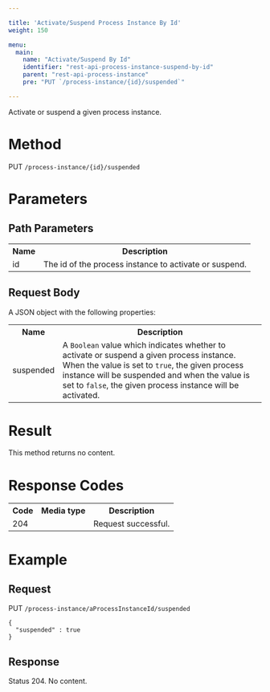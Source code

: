 ```yaml
---

title: 'Activate/Suspend Process Instance By Id'
weight: 150

menu:
  main:
    name: "Activate/Suspend By Id"
    identifier: "rest-api-process-instance-suspend-by-id"
    parent: "rest-api-process-instance"
    pre: "PUT `/process-instance/{id}/suspended`"

---
```



Activate or suspend a given process instance.

# Method

PUT `/process-instance/{id}/suspended`

# Parameters
  
## Path Parameters

<table class="table table-striped">
  <tr>
    <th>Name</th>
    <th>Description</th>
  </tr>
  <tr>
    <td>id</td>
    <td>The id of the process instance to activate or suspend.</td>
  </tr>
</table>

## Request Body

A JSON object with the following properties:

<table class="table table-striped">
  <tr>
    <th>Name</th>
    <th>Description</th>
  </tr>
  <tr>
    <td>suspended</td>
    <td>A <code>Boolean</code> value which indicates whether to activate or suspend a given process instance. When the value is set to <code>true</code>, the given process instance will be suspended and when the value is set to <code>false</code>, the given process instance will be activated.</td>
  </tr>
</table>


# Result

This method returns no content.

  
# Response Codes

<table class="table table-striped">
  <tr>
    <th>Code</th>
    <th>Media type</th>
    <th>Description</th>
  </tr>
  <tr>
    <td>204</td>
    <td></td>
    <td>Request successful.</td>
  </tr>
</table>

  
# Example

## Request

PUT `/process-instance/aProcessInstanceId/suspended`
  
    {
      "suspended" : true
    }
     
## Response
    
Status 204. No content.
